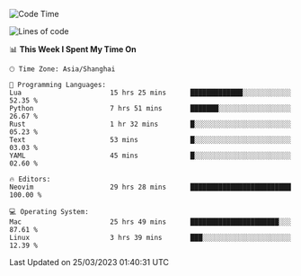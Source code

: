 <!--START_SECTION:waka-->
![Code Time](http://img.shields.io/badge/Code%20Time-1%2C248%20hrs%208%20mins-blue)

![Lines of code](https://img.shields.io/badge/From%20Hello%20World%20I%27ve%20Written-107.0%20thousand%20lines%20of%20code-blue)

📊 **This Week I Spent My Time On** 

```text
🕑︎ Time Zone: Asia/Shanghai

💬 Programming Languages: 
Lua                      15 hrs 25 mins      █████████████░░░░░░░░░░░░   52.35 % 
Python                   7 hrs 51 mins       ███████░░░░░░░░░░░░░░░░░░   26.67 % 
Rust                     1 hr 32 mins        █░░░░░░░░░░░░░░░░░░░░░░░░   05.23 % 
Text                     53 mins             █░░░░░░░░░░░░░░░░░░░░░░░░   03.03 % 
YAML                     45 mins             █░░░░░░░░░░░░░░░░░░░░░░░░   02.60 % 

🔥 Editors: 
Neovim                   29 hrs 28 mins      █████████████████████████   100.00 % 

💻 Operating System: 
Mac                      25 hrs 49 mins      ██████████████████████░░░   87.61 % 
Linux                    3 hrs 39 mins       ███░░░░░░░░░░░░░░░░░░░░░░   12.39 % 
```


 Last Updated on 25/03/2023 01:40:31 UTC
<!--END_SECTION:waka-->
